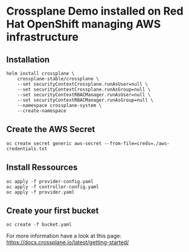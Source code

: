 # Crossplane Demo installed on Red Hat OpenShift managing AWS infrastructure

## Installation

```
helm install crossplane \
    crossplane-stable/crossplane \
    --set securityContextCrossplane.runAsUser=null \
    --set securityContextCrossplane.runAsGroup=null \
    --set securityContextRBACManager.runAsUser=null \
    --set securityContextRBACManager.runAsGroup=null \
    --namespace crossplane-system \
    --create-namespace
```

## Create the AWS Secret
```
oc create secret generic aws-secret --from-file=creds=./aws-credentials.txt
```

## Install Ressources 

```
oc apply -f provider-config.yaml
oc apply -f controller-config.yaml
oc apply -f provider.yaml
```

## Create your first bucket

```
oc create -f bucket.yaml
```

For more information have a look at this page: https://docs.crossplane.io/latest/getting-started/
